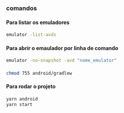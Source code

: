 

### comandos

#### Para listar os emuladores
```bash
emulator -list-avds
```
#### Para abrir o emaulador por linha de comando
```bash
emulator -no-snapshot -avd "nome_emulator"
```

#### 
```bash
chmod 755 android/gradlew
```
#### Para rodar o projeto
```bash
yarn android
yarn start
```


